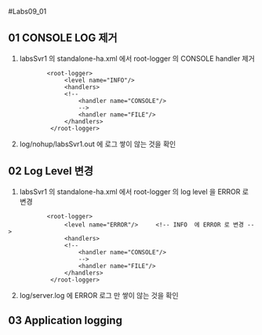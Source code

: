 #Labs09_01
## 01 CONSOLE LOG 제거 
1) labsSvr1 의 standalone-ha.xml 에서 root-logger 의 CONSOLE handler 제거

```
           <root-logger>
                <level name="INFO"/>
                <handlers>
                <!--
                    <handler name="CONSOLE"/>
                    -->
                    <handler name="FILE"/>
                </handlers>
            </root-logger>

```

2) log/nohup/labsSvr1.out 에 로그 쌓이 않는 것을 확인 

## 02 Log Level 변경

1) labsSvr1 의 standalone-ha.xml 에서 root-logger 의 log level 을 ERROR 로 변경 

```
           <root-logger>
                <level name="ERROR"/>     <!-- INFO  에 ERROR 로 변경 -->
                <handlers>
                <!--
                    <handler name="CONSOLE"/>
                    -->
                    <handler name="FILE"/>
                </handlers>
            </root-logger>

```

2) log/server.log 에 ERROR 로그 만 쌓이 않는 것을 확인 


## 03 Application logging
